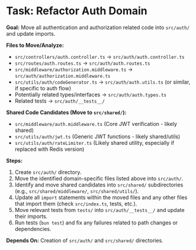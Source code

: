 # Task: Refactor Auth Domain

**Goal:** Move all authentication and authorization related code into `src/auth/` and update imports.

**Files to Move/Analyze:**

*   `src/controllers/auth.controller.ts` -> `src/auth/auth.controller.ts`
*   `src/routes/auth.routes.ts` -> `src/auth/auth.routes.ts`
*   `src/middleware/authorization.middleware.ts` -> `src/auth/authorization.middleware.ts`
*   `src/utils/auth/codeGenerator.ts` -> `src/auth/auth.utils.ts` (or similar, if specific to auth flow)
*   Potentially related types/interfaces -> `src/auth/auth.types.ts`
*   Related tests -> `src/auth/__tests__/`

**Shared Code Candidates (Move to `src/shared/`):**

*   `src/middleware/auth.middleware.ts` (Core JWT verification - likely shared)
*   `src/utils/auth/jwt.ts` (Generic JWT functions - likely shared/utils)
*   `src/utils/auth/rateLimiter.ts` (Likely shared utility, especially if replaced with Redis version)

**Steps:**

1.  Create `src/auth/` directory.
2.  Move the identified domain-specific files listed above into `src/auth/`.
3.  Identify and move shared candidates into `src/shared/` subdirectories (e.g., `src/shared/middleware/`, `src/shared/utils/`).
4.  Update all `import` statements within the moved files and any other files that import them (check `src/index.ts`, tests, etc.).
5.  Move relevant tests from `tests/` into `src/auth/__tests__/` and update their imports.
6.  Run tests (`bun test`) and fix any failures related to path changes or dependencies.

**Depends On:** Creation of `src/auth/` and `src/shared/` directories. 